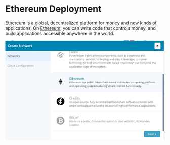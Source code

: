 # Ethereum Deployment

[Ethereum](./Glossary.md) is a global, decentralized platform for money and new kinds of applications. On [Ethereum](./Glossary.md), you can write code that controls money, and build applications accessible anywhere in the world.

![](images/Ethereum.JPG)